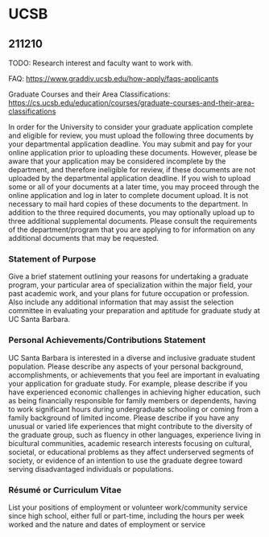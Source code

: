 UCSB
====

## 211210

TODO: Research interest and faculty want to work with.

FAQ: https://www.graddiv.ucsb.edu/how-apply/faqs-applicants

Graduate Courses and their Area Classifications: https://cs.ucsb.edu/education/courses/graduate-courses-and-their-area-classifications

In order for the University to consider your graduate application complete and eligible for review, you must upload the following three documents by your departmental application deadline.  You may submit and pay for your online application prior to uploading these documents.  However, please be aware that your application may be considered incomplete by the department, and therefore ineligible for review, if these documents are not uploaded by the departmental application deadline.  If you wish to upload some or all of your documents at a later time, you may proceed through the online application and log in later to complete document upload.  It is not necessary to mail hard copies of these documents to the department. In addition to the three required documents, you may optionally upload up to three additional supplemental documents. Please consult the requirements of the department/program that you are applying to for information on any additional documents that may be requested.

### Statement of Purpose

Give a brief statement outlining your reasons for undertaking a graduate program, your particular area of specialization within the major field, your past academic work, and your plans for future occupation or profession. Also include any additional information that may assist the selection committee in evaluating your preparation and aptitude for graduate study at UC Santa Barbara.

### Personal Achievements/Contributions Statement

UC Santa Barbara is interested in a diverse and inclusive graduate student population. Please describe any aspects of your personal background, accomplishments, or achievements that you feel are important in evaluating your application for graduate study. For example, please describe if you have experienced economic challenges in achieving higher education, such as being financially responsible for family members or dependents, having to work significant hours during undergraduate schooling or coming from a family background of limited income. Please describe if you have any unusual or varied life experiences that might contribute to the diversity of the graduate group, such as fluency in other languages, experience living in bicultural communities, academic research interests focusing on cultural, societal, or educational problems as they affect underserved segments of society, or evidence of an intention to use the graduate degree toward serving disadvantaged individuals or populations.

### Résumé or Curriculum Vitae

List your positions of employment or volunteer work/community service since high school, either full or part-time, including the hours per week worked and the nature and dates of employment or service
